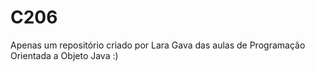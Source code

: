 # C206
Apenas um repositório criado por Lara Gava das aulas de Programação Orientada a Objeto Java :)
